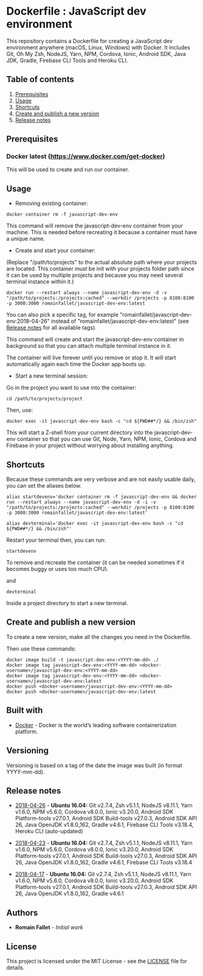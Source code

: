# Dockerfile : JavaScript dev environment

This repository contains a Dockerfile for creating a JavaScript dev environment anywhere (macOS, Linux, Windows) with Docker. It includes Git, Oh My Zsh, NodeJS, Yarn, NPM, Cordova, Ionic, Android SDK, Java JDK, Gradle, Firebase CLI Tools and Heroku CLI.

## Table of contents

   1. [Prerequisites](#prerequisites)
   2. [Usage](#usage)
   3. [Shortcuts](#shortcuts)
   4. [Create and publish a new version](#create-and-publish-a-new-version)
   5. [Release notes](#release-notes)

## Prerequisites

### Docker latest (https://www.docker.com/get-docker)

This will be used to create and run our container.

## Usage

* Removing existing container:
```
docker container rm -f javascript-dev-env
```

This command will remove the javascript-dev-env container from your machine. This is needed before recreating it because a container must have a unique name.

* Create and start your container:

(Replace "/path/to/projects" to the actual absolute path where your projects are located. This container must be init with your projects folder path since it can be used by multiple projects and because you may need several terminal instance within it.)

```
docker run --restart always --name javascript-dev-env -d -v "/path/to/projects:/projects:cached" --workdir /projects -p 8100:8100 -p 3000:3000 romainfallet/javascript-dev-env:latest
```

You can also pick a specific tag, for example "romainfallet/javascript-dev-env:2018-04-26" instead of "romainfallet/javascript-dev-env:latest" (see [Release notes](#release-notes) for all available tags).

This command will create and start the javascript-dev-env container in background so that you can attach multiple terminal instance in it.

The container will live forever until you remove or stop it. It will start automatically again each time the Docker app boots up.

* Start a new terminal session:

Go in the project you want to use into the container:
```
cd /path/to/projects/project
```

Then, use:
```
docker exec -it javascript-dev-env bash -c "cd ${PWD##*/} && /bin/zsh"
```

This will start a Z-shell from your current directory into the javascript-dev-env container so that you can use Git, Node, Yarn, NPM, Ionic, Cordova and Firebase in your project without worrying about installing anything.

## Shortcuts

Because these commands are very verbose and are not easily usable daily, you can set the aliases below.

```
alias startdevenv='docker container rm -f javascript-dev-env && docker run --restart always --name javascript-dev-env -d -i -v "/path/to/projects:/projects:cached" --workdir /projects -p 8100:8100 -p 3000:3000 romainfallet/javascript-dev-env:latest'
```
```
alias devterminal='docker exec -it javascript-dev-env bash -c "cd ${PWD##*/} && /bin/zsh"'
```

Restart your terminal then, you can run:
```
startdevenv
```
To remove and recreate the container (it can be needed sometimes if it becomes buggy or uses too much CPU).

and

```
devterminal
```

Inside a project directory to start a new terminal.


## Create and publish a new version

To create a new version, make all the changes you need in the Dockerfile.

Then use these commands:
```
docker image build -t javascript-dev-env:<YYYY-mm-dd> ./
docker image tag javascript-dev-env:<YYYY-mm-dd> <docker-username>/javascript-dev-env:<YYYY-mm-dd>
docker image tag javascript-dev-env:<YYYY-mm-dd> <docker-username>/javascript-dev-env:latest
docker push <docker-username>/javascript-dev-env:<YYYY-mm-dd>
docker push <docker-username>/javascript-dev-env:latest
```

## Built with

* [Docker](https://www.docker.com/) - Docker is the world’s leading software containerization platform.

## Versioning

Versioning is based on a tag of the date the image was built (in format YYYY-mm-dd).

## Release notes

* [2018-04-26](../../releases/tag/2018-04-26) - **Ubuntu 16.04:** Git v2.7.4, Zsh v5.1.1, NodeJS v8.11.1, Yarn v1.6.0, NPM v5.6.0, Cordova v8.0.0, Ionic v3.20.0, Android SDK Platform-tools v27.0.1, Android SDK Build-tools v27.0.3, Android SDK API 26, Java OpenJDK v1.8.0_162, Gradle v4.6.1, Firebase CLI Tools v3.18.4, Heroku CLI (auto-updated)

* [2018-04-23](../../releases/tag/2018-04-23) - **Ubuntu 16.04:** Git v2.7.4, Zsh v5.1.1, NodeJS v8.11.1, Yarn v1.6.0, NPM v5.6.0, Cordova v8.0.0, Ionic v3.20.0, Android SDK Platform-tools v27.0.1, Android SDK Build-tools v27.0.3, Android SDK API 26, Java OpenJDK v1.8.0_162, Gradle v4.6.1, Firebase CLI Tools v3.18.4

* [2018-04-17](../../releases/tag/2018-04-17) - **Ubuntu 16.04:** Git v2.7.4, Zsh v5.1.1, NodeJS v8.11.1, Yarn v1.6.0, NPM v5.6.0, Cordova v8.0.0, Ionic v3.20.0, Android SDK Platform-tools v27.0.1, Android SDK Build-tools v27.0.3, Android SDK API 26, Java OpenJDK v1.8.0_162, Gradle v4.6.1

## Authors

* **Romain Fallet** - *Initial work*

## License

This project is licensed under the MIT License - see the [LICENSE](LICENSE) file for details.

